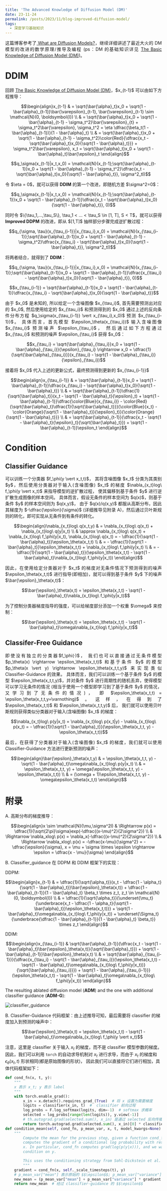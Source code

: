 ```yaml
---
title: 'The Advanced Knowledge of Diffusion Model (DM)'
date: 23-11-24
permalink: /posts/2023/11/blog-improved-diffusion-model/
tags:
  - 深度学习基础知识
---
```


<p style="text-align:justify; text-justify:inter-ideograph;">这篇博客参考了<a href="https://lilianweng.github.io/posts/2021-07-11-diffusion-models/" target="_blank">
What are Diffusion Models?</a>，继续详细讲述了最近大火的 DM 模型的改进的数学原理/推导及编程
(ps：DM 的基础知识详见 <a href="https://cai-jianfeng.github.io/posts/2023/11/blog-diffusion-model/" target="_blank">The Basic Knowledge of Diffusion Model (DM)</a>)。</p>

DDIM
===

<p style="text-align:justify; text-justify:inter-ideograph;">回顾 <a href="https://cai-jianfeng.github.io/posts/2023/11/blog-diffusion-model/" target="_blank">The Basic Knowledge of Diffusion Model (DM)</a>，$x_{t-1}$ 可以由如下方程推导：</p>

$$\begin{align}x_{t-1} & = \sqrt{\bar{\alpha}_t}x_0 + \sqrt{1 - \bar{\alpha}_{t-1}}\bar{\varepsilon}_{t-1}, \bar{\varepsilon}_{t-1} \sim \mathcal{N}(0, \boldsymbol{I}) \\ 
& = \sqrt{\bar{\alpha}_t}x_0 + \sqrt{1 - \bar{\alpha}_{t-1} - \sigma_t^2}\bar{\varepsilon}_{t} + \sigma_t^2\bar{\varepsilon}, \sigma_t^2 = \eta \dfrac{\beta_t(1 - \bar{\alpha}_{t-1})}{1 - \bar{\alpha}_t} \\ 
& = \sqrt{\bar{\alpha}_t}x_0 + \sqrt{1 - \bar{\alpha}_{t-1} - \sigma_t^2}\color{Red}{\dfrac{x_t - \sqrt{\bar{\alpha}_t}x_0}{\sqrt{1 - \bar{\alpha}_t}}} + \sigma_t^2\bar{\varepsilon}, x_t = \sqrt{\bar{\alpha}_t}x_0 + \sqrt{1 - \bar{\alpha}_t}\bar{\epsilon}_t \end{align}$$

$$q_\sigma(x_{t-1}|x_t,x_0) = \mathcal{N}(x_{t-1};\sqrt{\bar{\alpha}_{t-1}}x_0 + \sqrt{1 - \bar{\alpha}_{t-1} - \sigma_t^2}\dfrac{x_t - \sqrt{\bar{\alpha}_t}x_0}{\sqrt{1 - \bar{\alpha}_t}}, \sigma^2_tI)$$

<p style="text-align:justify; text-justify:inter-ideograph;">令 $\eta = 0$，就可以获得 <b>DDIM</b> 的第一个改进，即随机方差 $\sigma^2=0$：</p>

$$q_\sigma(x_{t-1}|x_t,x_0) = \mathcal{N}(x_{t-1};\sqrt{\bar{\alpha}_{t-1}}x_0 + \sqrt{1 - \bar{\alpha}_{t-1}}\dfrac{x_t - \sqrt{\bar{\alpha}_t}x_0}{\sqrt{1 - \bar{\alpha}_t}}, 0)$$

<p style="text-align:justify; text-justify:inter-ideograph;">同时令 $\{\tau_1,...,\tau_S\}, \tau_1 < ... < \tau_S \in [1, T], S < T$，就可以获得 <b>Improved DDPM</b> 的改进，即从 $[1,T]$ 抽样部分步骤完成逆扩散过程：</p>

$$q_{\sigma, \tau}(x_{\tau_{i-1}}|x_{\tau_i},x_0) = \mathcal{N}(x_{\tau_{i-1}};\sqrt{\bar{\alpha}_{t-1}}x_0 + \sqrt{1 - \bar{\alpha}_{t-1} - \sigma_t^2}\dfrac{x_{\tau_i} - \sqrt{\bar{\alpha}_t}x_0}{\sqrt{1 - \bar{\alpha}_t}}, \sigma^2_tI)$$ 

<p style="text-align:justify; text-justify:inter-ideograph;">将两者结合，就得到了 <b>DDIM</b>：</p>

$$q_{\sigma, \tau}(x_{\tau_{i-1}}|x_{\tau_i},x_0) = \mathcal{N}(x_{\tau_{i-1}};\sqrt{\bar{\alpha}_{t-1}}x_0 + \sqrt{1 - \bar{\alpha}_{t-1}}\dfrac{x_{\tau_i} - \sqrt{\bar{\alpha}_t}x_0}{\sqrt{1 - \bar{\alpha}_t}}, 0)$$

$$x_{\tau_{i-1}} = \sqrt{\bar{\alpha}_{t-1}}x_0 + \sqrt{1 - \bar{\alpha}_{t-1}}\dfrac{x_{\tau_i} - \sqrt{\bar{\alpha}_t}x_0}{\sqrt{1 - \bar{\alpha}_t}}$$

<p style="text-align:justify; text-justify:inter-ideograph;">由于 $x_0$ 是未知的, 所以给定一个含噪图像 $x_{\tau_i}$, 首先需要预测出对应的 $x_0$, 
然后使用给定的 $x_{\tau_i}$ 和预测得到的 $x_0$ 通过上述的反向条件分布方程 $q_\sigma(x_{\tau_{i-1}} \vert x_{\tau_i},x_0)$ 预测 $x_{\tau_{i-1}}$。
具体而言，首先模型 $\epsilon_\theta(x_{\tau_i})$ 输入含噪图像 $x_{\tau_i}$ 预测噪声 $\epsilon_{\tau_i}$，
然后通过如下方程通过 $x_{\tau_i}$ 和预测的噪声 $\epsilon_{\tau_i}$ 获得 $x_0$：</p>

$$x_{\tau_i} = \sqrt{\bar{\alpha}_{\tau_i}}x_0 + \sqrt{1 - \bar{\alpha}_{\tau_i}}{\epsilon}_{\tau_i} \rightarrow  x_0 = \dfrac{1}{\sqrt{\bar{\alpha}_{\tau_i}}}(x_{\tau_i} - \sqrt{1 - \bar{\alpha}_{\tau_i}}{\epsilon}_{\tau_i})$$

<p style="text-align:justify; text-justify:inter-ideograph;">接着将 $x_0$ 代入上述的更新公式，最终预测得到更新的 $x_{\tau_{i-1}}$

$$\begin{align}x_{\tau_{i-1}} & = \sqrt{\bar{\alpha}_{t-1}}x_0 + \sqrt{1 - \bar{\alpha}_{t-1}}\dfrac{x_{\tau_i} - \sqrt{\bar{\alpha}_t}x_0}{\sqrt{1 - \bar{\alpha}_t}} \\ 
&  = \sqrt{\bar{\alpha}_{t-1}}\dfrac{1}{\sqrt{\bar{\alpha}_t}}(x_t - \sqrt{1 - \bar{\alpha}_t}{\epsilon}_t) + \sqrt{1 - \bar{\alpha}_{t-1}}\dfrac{\color{Blue}{x_{\tau_i}} - \color{Red}{\sqrt{\bar{\alpha}_t}\dfrac{1}{\sqrt{\bar{\alpha}_t}}}(\color{Blue}{x_t} - \color{Orange}{\sqrt{1 - \bar{\alpha}_t}}{\epsilon}_t)}{\color{Orange}{\sqrt{1 - \bar{\alpha}_t}}} \\ & = \sqrt{\bar{\alpha}_{t-1}}(\dfrac{x_t - \sqrt{1 - \bar{\alpha}_t}{\epsilon}_t}{\sqrt{\bar{\alpha}_t}}) + \sqrt{1 - \bar{\alpha}_{t-1}}\epsilon_t \end{align}$$

<h1>Condition</h1>

<h2>Classifier Guidance</h2>

<p style="text-align:justify; text-justify:inter-ideograph;">可以训练一个分类器 $f_\phi(y \vert x_t,t)$，
其将含噪图像 $x_t$ 分类为其类别 $y$，然后使用分类器对于输入(含噪图像) $x_t$ 的梯度 $\nabla_{x_t}log\ f_\phi(y \vert x_t)$ 来指导模型的逆扩散过程，
使其偏移到基于条件 $y$ 进行逆扩散生成图像的样本空间。
具体而言，假设无条件的样本空间为 $q(x)$，则基于条件 $y$ 的样本空间则为 $q(x,y)$，
由于 $q(x)/q(x,y)$ 都服从高斯分布，因此其梯度为 $-\dfrac{\epsilon}{\sigma}$ (详细推导见附录 A)，然后通过贝叶斯规则的转化，即可实现从无条件到有条件的转化。</p>

$$\begin{align}\nabla_{x_t}log\ q(x_t,y) & = \nabla_{x_t}log\ q(x_t) + \nabla_{x_t}log\ q(y|x_t) \\ & \approx \nabla_{x_t}log\ q(x_t) + \nabla_{x_t}log\ f_\phi(y|x_t), \nabla_{x_t}log\ q(x_t) = - \dfrac{1}{\sqrt{1 - \bar{\alpha}_t}}\epsilon_\theta(x_t,t) \\ 
& = - \dfrac{1}{\sqrt{1 - \bar{\alpha}_t}}\epsilon_\theta(x_t,t) + \nabla_{x_t}log\ f_\phi(y|x_t) \\ 
& = - \dfrac{1}{\sqrt{1 - \bar{\alpha}_t}}(\epsilon_\theta(x_t,t) - \sqrt{1 - \bar{\alpha}_t}\nabla_{x_t}log\ f_\phi(y|x_t)) \end{align}$$ 

<p style="text-align:justify; text-justify:inter-ideograph;">因此，在使用给定分类器对于 $x_t$ 的梯度对无条件情况下预测得到的噪声 $\epsilon_\theta(x_t,t)$ 进行指导(即相加)，就可以得到基于条件 $y$ 下的噪声 $\bar{\epsilon}_\theta(x,t)$：</p>

$$\bar{\epsilon}_\theta(x,t) = \epsilon_\theta(x_t,t) - \sqrt{1 - \bar{\alpha}_t}\nabla_{x_t}log\ f_\phi(y|x_t)$$

<p style="text-align:justify; text-justify:inter-ideograph;">为了控制分类器梯度指导的强度，可以给梯度部分添加一个权重 $\omega$ 来控制：</p>

$$\bar{\epsilon}_\theta(x,t) = \epsilon_\theta(x_t,t) - \sqrt{1 - \bar{\alpha}_t}\omega\nabla_{x_t}log\ f_\phi(y|x_t)$$

<h2>Classifer-Free Guidance</h2>

<p style="text-align:justify; text-justify:inter-ideograph;">即使没有独立的分类器$f_\phi(·)$，
我们也可以直接通过无条件模型 $p_\theta(x) \rightarrow \epsilon_\theta(x_t,t)$ 和基于条件 $y$ 的模型 $p_\theta(x \vert y) \rightarrow \epsilon_\theta(x_t,t,y)$ 来实现类似 Classifier-Guidance 的效果。
具体而言，我们可以训练一个基于条件 $y$ 的模型 $\epsilon_\theta(x_t,t,y)$，并对条件 $y$ 进行周期性的随机丢弃，使得模型可以学习无条件的情况
(相当于使用一个模型即学习到了基于条件 $y$ 的情况，又学习到了无条件的情况)，
即 $\epsilon_\theta(x_t,t) = \epsilon_\theta(x_t,t,y=\varnothing)$。这样，在得到了 $\epsilon_\theta(x_t,t)$ 和 $\epsilon_\theta(x_t,t,y)$ 后，
我们就可以使用贝叶斯规则获得类似分类器对于输入(含噪图像) $x_t$ 的梯度：</p>

$$\nabla_{x_t}log\ p(y|x_t) = \nabla_{x_t}log\ p(x_t|y) - \nabla_{x_t}log\ p(x_t) = - \dfrac{1}{\sqrt{1 - \bar{\alpha}_t}}(\epsilon_\theta(x_t,t, y) - \epsilon_\theta(x_t,t))$$

<p style="text-align:justify; text-justify:inter-ideograph;">最后，在获得了分类器对于输入(含噪图像) $x_t$ 的梯度，我们就可以使用 Classifier-Guidance 方法进行更新预测的噪声：</p>

$$\begin{align}\bar{\epsilon}_\theta(x,t,y) & = \epsilon_\theta(x_t,t, y) - \sqrt{1 - \bar{\alpha}_t}\omega\nabla_{x_t}log\ p(y|x_t) \\ & = \epsilon_\theta(x_t,t, y) + \omega(\epsilon_\theta(x_t,t, y) - \epsilon_\theta(x_t,t)) \\ & = (\omega + 1)\epsilon_\theta(x_t,t, y) - \omega\epsilon_\theta(x_t,t) \end{align}$$

<h1>附录</h1>

A. 高斯分布的梯度推导：

$$\begin{align}x \sim \mathcal{N}(\mu,\sigma^2I) & \Rightarrow p(x) = \dfrac{1}{\sqrt{2\pi}\sigma}exp(-\dfrac{(x-\mu)^2}{2\sigma^2}) \\
& \Rightarrow \nabla_xlog\ p(x) = \nabla_x(-\dfrac{(x-\mu)^2}{2\sigma^2}) \\
& \Rightarrow \nabla_xlog\ p(x) = -\dfrac{x-\mu}{\sigma^2} = -\dfrac{\epsilon}{\sigma}, x = \mu + \sigma \times \epsilon \rightarrow \epsilon = \dfrac{x - \mu}{\sigma} \end{align}$$

B. Classifier_guidance 在 DDPM 和 DDIM 框架下的实现：

DDPM: 

$$\begin{align}x_{t-1} & = \dfrac{1}{\sqrt{\alpha_t}}(x_t - \dfrac{1 - \alpha_t}{\sqrt{1 - \bar{\alpha}_t}}\bar{\epsilon}_\theta(x,t)) + \dfrac{1 - \bar{\alpha}_{t-1}}{1 - \bar{\alpha}_t} \beta_t \times z_t, z_t \in \mathcal{N}(0, \boldsymbol{I}) \\ & = \dfrac{1}{\sqrt{\alpha_t}}(\underset{\mu_t}{\underbrace{x_t - \dfrac{1 - \alpha_t}{\sqrt{1 - \bar{\alpha}_t}}\epsilon_\theta(x_t,t)}} + \sqrt{1 - \bar{\alpha}_t}\omega\nabla_{x_t}log\ f_\phi(y|x_t)) + \underset{\Sigma_t}{\underbrace{\dfrac{1 - \bar{\alpha}_{t-1}}{1 - \bar{\alpha}_t} \beta_t}} \times z_t \end{align}$$

DDIM: 

$$\begin{align}x_{\tau_{i-1}} & \sqrt{\bar{\alpha}_{t-1}}(\dfrac{x_t - \sqrt{1 - \bar{\alpha}_t}\bar{\epsilon}_\theta(x,t)}{\sqrt{\bar{\alpha}_t}}) + \sqrt{1 - \bar{\alpha}_{t-1}}\bar{\epsilon}_\theta(x,t) \\ & = \sqrt{\bar{\alpha}_{\tau_{i-1}}}(\dfrac{x_{\tau_i} - \sqrt{1 - \bar{\alpha}_{\tau_i}}(\epsilon_\theta(x_t,t) - \sqrt{1 - \bar{\alpha}_t}\omega\nabla_{x_t}log\ f_\phi(y|x_t))}{\sqrt{\bar{\alpha}_{\tau_i}}}) + \sqrt{1 - \bar{\alpha}_{\tau_{i-1}}}(\epsilon_\theta(x_t,t) - \sqrt{1 - \bar{\alpha}_t}\omega\nabla_{x_t}log\ f_\phi(y|x_t)) \end{align}$$

The resulting ablated diffusion model (<b>ADM</b>) and the one with additional classifier guidance (<b>ADM-G</b>): 

![classifier_guidance](/images/classifier_guidance.png)

B. Classifier-Guidance 代码框架：由上述推导可知，最后需要将 classifier 的梯度加入到预测的噪声中：

$$\bar{\epsilon}_\theta(x,t) = \epsilon_\theta(x_t,t) - \sqrt{1 - \bar{\alpha}_t}\omega\nabla_{x_t}log\ f_\phi(y \vert x_t)$$

注意，这里是 classifier 关于输入 $x_t$ 的梯度，而不是 classifier 模型参数的梯度。
因此，我们可以利用 ```torch``` 的自动求导机制对 $x_t$ 进行求导，而由于 $x_t$ 的梯度和 $\epsilon_\theta(x_t,t)$ 形状相同(都是原始图像的形状)，
因此我们可以直接将它们进行相加，具体代码框架如下：

```python
def cond_fn(x, t, y):
    """
    x 表示 x_t; y 表示 label
    """
    with torch.enable_grad():
        x_in = x.detach().requires_grad_(True)  # 将 x 设置为需要梯度
        logits = classifier(x_in, t)  #  classifier 前向过程
        log_probs = F.log_softmax(logits, dim=-1)  # softmax 求概率
        selected = log_probs[range(len(logits)), y.view(-1)]
        # th.autograd.grad(selected.sum(), x_in) 是通过 selected 反向传播求解 x_in 的梯度，其形状和 x_in 一致；classifier_scale 即 $$\omega$$
        return torch.autograd.grad(selected.sum(), x_in)[0] * classifier_scale
def condition_mean(self, cond_fn, p_mean_var, x, t, model_kwargs=None):
    """
        Compute the mean for the previous step, given a function cond_fn that
        computes the gradient of a conditional log probability with respect to
        x. In particular, cond_fn computes grad(log(p(y|x))), and we want to
        condition on y.

        This uses the conditioning strategy from Sohl-Dickstein et al. (2015).
        """
    gradient = cond_fn(x, self._scale_timesteps(t), y)
    # p_mean_var["mean"] 表示原始的 $$\epsilon$$; p_mean_var["variance"] 表示 $$\sqrt{1 - \bar{\alpha}_t}$$
    new_mean = (p_mean_var["mean"] + p_mean_var["variance"] * gradient.float())
    return new_mean  # 经过 classifier-guidance 的 $$\epsilon$$
```

